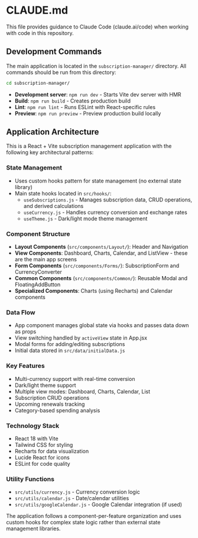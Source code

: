 # CLAUDE.md

This file provides guidance to Claude Code (claude.ai/code) when working with code in this repository.

## Development Commands

The main application is located in the `subscription-manager/` directory. All commands should be run from this directory:

```bash
cd subscription-manager/
```

- **Development server**: `npm run dev` - Starts Vite dev server with HMR
- **Build**: `npm run build` - Creates production build
- **Lint**: `npm run lint` - Runs ESLint with React-specific rules
- **Preview**: `npm run preview` - Preview production build locally

## Application Architecture

This is a React + Vite subscription management application with the following key architectural patterns:

### State Management
- Uses custom hooks pattern for state management (no external state library)
- Main state hooks located in `src/hooks/`:
  - `useSubscriptions.js` - Manages subscription data, CRUD operations, and derived calculations
  - `useCurrency.js` - Handles currency conversion and exchange rates
  - `useTheme.js` - Dark/light mode theme management

### Component Structure
- **Layout Components** (`src/components/Layout/`): Header and Navigation
- **View Components**: Dashboard, Charts, Calendar, and ListView - these are the main app screens
- **Form Components** (`src/components/Forms/`): SubscriptionForm and CurrencyConverter
- **Common Components** (`src/components/Common/`): Reusable Modal and FloatingAddButton
- **Specialized Components**: Charts (using Recharts) and Calendar components

### Data Flow
- App component manages global state via hooks and passes data down as props
- View switching handled by `activeView` state in App.jsx
- Modal forms for adding/editing subscriptions
- Initial data stored in `src/data/initialData.js`

### Key Features
- Multi-currency support with real-time conversion
- Dark/light theme support
- Multiple view modes: Dashboard, Charts, Calendar, List
- Subscription CRUD operations
- Upcoming renewals tracking
- Category-based spending analysis

### Technology Stack
- React 18 with Vite
- Tailwind CSS for styling
- Recharts for data visualization
- Lucide React for icons
- ESLint for code quality

### Utility Functions
- `src/utils/currency.js` - Currency conversion logic
- `src/utils/calendar.js` - Date/calendar utilities
- `src/utils/googleCalendar.js` - Google Calendar integration (if used)

The application follows a component-per-feature organization and uses custom hooks for complex state logic rather than external state management libraries.